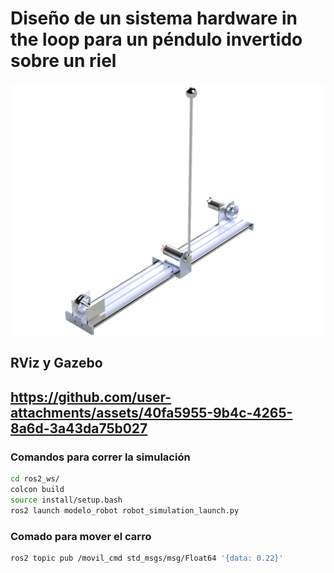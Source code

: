 # Diseño de un sistema hardware in the loop para un péndulo invertido sobre un riel
![Pendulo](https://github.com/Nava844/Dise-no-de-un-sistema-hardware-in-the-loop-para-un-p-endulo-invertido-sobre-un-riel/blob/main/ros2_ws/src/Renders/Pendulo%20de%20furuta.png)
## RViz y Gazebo
https://github.com/user-attachments/assets/40fa5955-9b4c-4265-8a6d-3a43da75b027
---
### Comandos para correr la simulación

```bash
cd ros2_ws/
colcon build
source install/setup.bash
ros2 launch modelo_robot robot_simulation_launch.py
```
### Comado para mover el carro
```bash
ros2 topic pub /movil_cmd std_msgs/msg/Float64 '{data: 0.22}'
```
